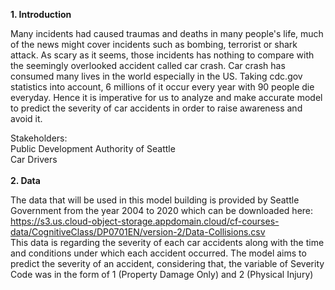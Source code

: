 **1. Introduction**

Many incidents had caused traumas and deaths in many people's life, much of the news might cover incidents such as bombing, terrorist or shark attack. As scary as it seems, those incidents has nothing to compare with the seemingly overlooked accident called car crash. Car crash has consumed many lives in the world especially in the US. Taking cdc.gov statistics into account, 6 millions of it occur every year with 90 people die everyday. Hence it is imperative for us to analyze and make accurate model to predict the severity of car accidents in order to raise awareness and avoid it.

Stakeholders:
<br />
Public Development Authority of Seattle
<br />
Car Drivers
<br />
<br />
**2. Data**

The data that will be used in this model building is provided by Seattle Government from the year 2004 to 2020 which can be downloaded here:
<br />
https://s3.us.cloud-object-storage.appdomain.cloud/cf-courses-data/CognitiveClass/DP0701EN/version-2/Data-Collisions.csv
<br />
This data is regarding the severity of each car accidents along with the time and conditions under which each accident occurred. 
The model aims to predict the severity of an accident, considering that, 
the variable of Severity Code was in the form of 1 (Property Damage Only) and 2 (Physical Injury) 
